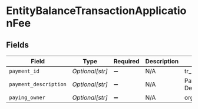 # EntityBalanceTransactionApplicationFee


## Fields

| Field                 | Type                  | Required              | Description           | Example               |
| --------------------- | --------------------- | --------------------- | --------------------- | --------------------- |
| `payment_id`          | *Optional[str]*       | :heavy_minus_sign:    | N/A                   | tr_5B8cwPMGnU         |
| `payment_description` | *Optional[str]*       | :heavy_minus_sign:    | N/A                   | Payment Description   |
| `paying_owner`        | *Optional[str]*       | :heavy_minus_sign:    | N/A                   | org_1234567           |